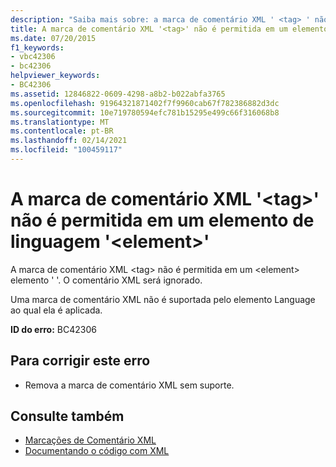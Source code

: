 ```yaml
---
description: "Saiba mais sobre: a marca de comentário XML ' <tag> ' não é permitida em um <element> elemento de linguagem ' '"
title: A marca de comentário XML '<tag>' não é permitida em um elemento de linguagem '<element>'
ms.date: 07/20/2015
f1_keywords:
- vbc42306
- bc42306
helpviewer_keywords:
- BC42306
ms.assetid: 12846822-0609-4298-a8b2-b022abfa3765
ms.openlocfilehash: 91964321871402f7f9960cab67f782386882d3dc
ms.sourcegitcommit: 10e719780594efc781b15295e499c66f316068b8
ms.translationtype: MT
ms.contentlocale: pt-BR
ms.lasthandoff: 02/14/2021
ms.locfileid: "100459117"
---
```

# <a name="xml-comment-tag-tag-is-not-permitted-on-a-element-language-element"></a>A marca de comentário XML '\<tag>' não é permitida em um elemento de linguagem '\<element>'

A marca de comentário XML \<tag> não é permitida em um \<element> elemento ' '. O comentário XML será ignorado.  
  
 Uma marca de comentário XML não é suportada pelo elemento Language ao qual ela é aplicada.  
  
 **ID do erro:** BC42306  
  
## <a name="to-correct-this-error"></a>Para corrigir este erro  
  
- Remova a marca de comentário XML sem suporte.  
  
## <a name="see-also"></a>Consulte também

- [Marcações de Comentário XML](../language-reference/xmldoc/index.md)
- [Documentando o código com XML](../programming-guide/program-structure/documenting-your-code-with-xml.md)
